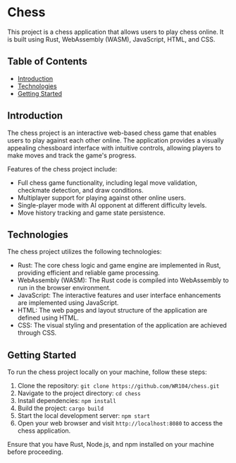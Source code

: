 # Chess

This project is a chess application that allows users to play chess online. It is built using Rust, WebAssembly (WASM), JavaScript, HTML, and CSS.

## Table of Contents

- [Introduction](#introduction)
- [Technologies](#technologies)
- [Getting Started](#getting-started)

## Introduction

The chess project is an interactive web-based chess game that enables users to play against each other online. The application provides a visually appealing chessboard interface with intuitive controls, allowing players to make moves and track the game's progress.

Features of the chess project include:
- Full chess game functionality, including legal move validation, checkmate detection, and draw conditions.
- Multiplayer support for playing against other online users.
- Single-player mode with AI opponent at different difficulty levels.
- Move history tracking and game state persistence.

## Technologies

The chess project utilizes the following technologies:

- Rust: The core chess logic and game engine are implemented in Rust, providing efficient and reliable game processing.
- WebAssembly (WASM): The Rust code is compiled into WebAssembly to run in the browser environment.
- JavaScript: The interactive features and user interface enhancements are implemented using JavaScript.
- HTML: The web pages and layout structure of the application are defined using HTML.
- CSS: The visual styling and presentation of the application are achieved through CSS.

## Getting Started

To run the chess project locally on your machine, follow these steps:

1. Clone the repository: `git clone https://github.com/WR104/chess.git`
2. Navigate to the project directory: `cd chess`
3. Install dependencies: `npm install`
4. Build the project: `cargo build`
5. Start the local development server: `npm start`
6. Open your web browser and visit `http://localhost:8080` to access the chess application.

Ensure that you have Rust, Node.js, and npm installed on your machine before proceeding.

